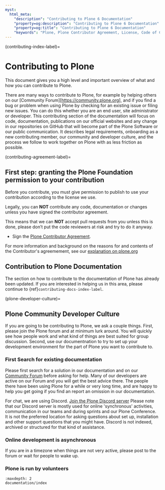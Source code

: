 ```yaml
---
myst:
  html_meta:
    "description": "Contributing to Plone 6 Documentation"
    "property=og:description": "Contributing to Plone 6 Documentation"
    "property=og:title": "Contributing to Plone 6 Documentation"
    "keywords": "Plone, Plone Contributor Agreement, License, Code of Conduct"
---
```


(contributing-index-label)=

# Contributing to Plone

This document gives you a high level and important overview of what and how you can contribute to Plone.

There are many ways to contribute to Plone, for example by helping others on our [Community Forum][https://community.plone.org], and if you find a bug or problem when using Plone by checking for an existing issue or filing new issues.
You can do this whether you are an end user, site administrator or developer. 
This contributing section of the documentation will focus on code, documentation, publications on our official websites and any change in our repositories on GitHub that will become part of the Plone Software or our public communication. 
It describes legal requirements, onboarding as a new contributing member, our community and developer culture, and the process we follow to work together on Plone with as less friction as possible. 


(contributing-agreement-label)=

## First step: granting the Plone Foundation permission to your contribution

Before you contribute, you must give permission to publish to use your contribution according to the license we use.

Legally, you can  **NOT** contribute any code, documentation or changes unless you have signed the contributor agreement.

This means that we can **NOT** accept pull requests from you unless this is done, please don’t put the code reviewers at risk and try to do it anyway.

- Sign the [Plone Contributor Agreement](https://plone.org/foundation/contributors-agreement).

For more information and background on the reasons for and contents of the Contributor's agreemement, see our [explanation on plone.org](https://plone.org/foundation/contributors-agreement)


## Contribution to Plone Documentation

The section on how to contribute to the documentation of Plone has already been updated.
If you are interested in helping us in this area, please continue to  {ref}`contributing-docs-index-label`. 

(plone-developer-culture)=
## Plone Community Developer Culture

If you are going to be contributing to Plone, we ask a couple things.
First, please join the Plone forum and at minimum lurk around.
You will quickly see how people work and what kind of things are best suited for group discussion.
Second, use our documentnation to try to set up your development environment for the part of Plone you want to contribute to. 

### First Search for existing documentation

Please first search for a solution in our documentation and on our [Community Forum](https://community.plone.org) before asking for help.
Many of our developers are active on our Forum and you will get the best advice there.
The people there have been using Plone for a while or very long time, and are happy to help you get going if you find an report an omission in our documentation.

For chat, we are using Discord. [Join the Plone Discord server](https://discord.gg/zFY3EBbjaj)
Please note that our Discord server is mostly used for online 'synchronous' activities, communication in our teams and during sprints and our Plone Conference.
It is not the preferred location for asking questions about set up, installation and other support questions that you might have. 
Discord is not indexed, archived or structured for that kind of assistance. 

### Online development is asynchronous

If you are in a timezone when things are not very active, please post to the forum or wait for people to wake up.

### Plone is run by volunteers



```{toctree}
:maxdepth: 2
documentation/index
```
